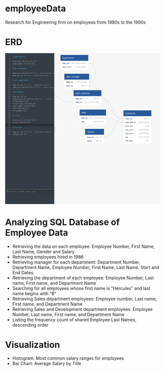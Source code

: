 # employeeData
Research for Engineering firm on employees from 1980s to the 1990s

# ERD

![ERD](https://github.com/ph1-618O/employeeData/blob/master/ERD.png)

# Analyzing SQL Database of Employee Data
  - Retrieving the data on each employee: Employee Number, First Name, Last Name, Gender and Salary
  - Retrieving employees hired in 1986
  - Retrieving manager for each department: Department Number, Department Name, Employee Number, First Name, Last Name, Start and End Dates
  - Retrieving the department of each employee: Employee Number, Last name, First name, and Department Name
  - Searching for all employees whose first name is "Hercules" and last name begins with "B"
  - Retrieving Sales department employees: Employee number, Last name, First name, and Department Name
  - Retrieving Sales and Development department employees: Employee Number, Last name, First name, and Department Name
  - Listing the frequency count of shared Employee Last Names, descending order
 # Visualization
  - Histogram: Most common salary ranges for employees
  - Bar Chart: Average Salary by Title

